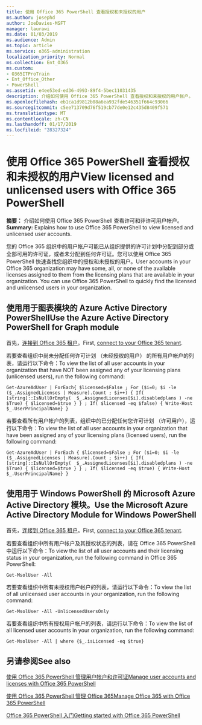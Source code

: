 ```yaml
---
title: 使用 Office 365 PowerShell 查看授权和未授权的用户
ms.author: josephd
author: JoeDavies-MSFT
manager: laurawi
ms.date: 01/03/2019
ms.audience: Admin
ms.topic: article
ms.service: o365-administration
localization_priority: Normal
ms.collection: Ent_O365
ms.custom:
- O365ITProTrain
- Ent_Office_Other
- PowerShell
ms.assetid: e4ee53ed-ed36-4993-89f4-5bec11031435
description: 介绍如何使用 Office 365 PowerShell 查看授权和未授权的用户帐户。
ms.openlocfilehash: eb1ca1d9812b08a6ea932fde546351f664c93066
ms.sourcegitcommit: c5ee713709d76f519cb77de0e12c435d8409f571
ms.translationtype: MT
ms.contentlocale: zh-CN
ms.lasthandoff: 01/17/2019
ms.locfileid: "28327324"
---
```

# <a name="view-licensed-and-unlicensed-users-with-office-365-powershell"></a><span data-ttu-id="eaf2f-103">使用 Office 365 PowerShell 查看授权和未授权的用户</span><span class="sxs-lookup"><span data-stu-id="eaf2f-103">View licensed and unlicensed users with Office 365 PowerShell</span></span>

<span data-ttu-id="eaf2f-104">**摘要：** 介绍如何使用 Office 365 PowerShell 查看许可和非许可用户帐户。</span><span class="sxs-lookup"><span data-stu-id="eaf2f-104">**Summary:** Explains how to use Office 365 PowerShell to view licensed and unlicensed user accounts.</span></span>
  
<span data-ttu-id="eaf2f-p101">您的 Office 365 组织中的用户帐户可能已从组织提供的许可计划中分配到部分或全部可用的许可证，或者未分配到任何许可证。您可以使用 Office 365 PowerShell 快速查找您组织中的授权和未授权的用户。</span><span class="sxs-lookup"><span data-stu-id="eaf2f-p101">User accounts in your Office 365 organization may have some, all, or none of the available licenses assigned to them from the licensing plans that are available in your organization. You can use Office 365 PowerShell to quickly find the licensed and unlicensed users in your organization.</span></span>


## <a name="use-the-azure-active-directory-powershell-for-graph-module"></a><span data-ttu-id="eaf2f-107">使用用于图表模块的 Azure Active Directory PowerShell</span><span class="sxs-lookup"><span data-stu-id="eaf2f-107">Use the Azure Active Directory PowerShell for Graph module</span></span>

<span data-ttu-id="eaf2f-108">首先，[连接到 Office 365 租户](connect-to-office-365-powershell.md#connect-with-the-azure-active-directory-powershell-for-graph-module)。</span><span class="sxs-lookup"><span data-stu-id="eaf2f-108">First, [connect to your Office 365 tenant](connect-to-office-365-powershell.md#connect-with-the-azure-active-directory-powershell-for-graph-module).</span></span>
 
<span data-ttu-id="eaf2f-109">若要查看组织中尚未分配任何许可计划 （未经授权的用户） 的所有用户帐户的列表，请运行以下命令：</span><span class="sxs-lookup"><span data-stu-id="eaf2f-109">To view the list of all user accounts in your organization that have NOT been assigned any of your licensing plans (unlicensed users), run the following command:</span></span>
  
```
Get-AzureAdUser | ForEach{ $licensed=$False ; For ($i=0; $i -le ($_.AssignedLicenses | Measure).Count ; $i++) { If( [string]::IsNullOrEmpty(  $_.AssignedLicenses[$i].disabledplans ) -ne $True) { $licensed=$true } } ; If( $licensed -eq $false) { Write-Host $_.UserPrincipalName} }
```

<span data-ttu-id="eaf2f-110">若要查看所有用户帐户的列表，组织中的已分配任何您许可计划 （许可用户），运行以下命令：</span><span class="sxs-lookup"><span data-stu-id="eaf2f-110">To view the list of all user accounts in your organization that have been assigned any of your licensing plans (licensed users), run the following command:</span></span>
  
```
Get-AzureAdUser | ForEach { $licensed=$False ; For ($i=0; $i -le ($_.AssignedLicenses | Measure).Count ; $i++) { If( [string]::IsNullOrEmpty(  $_.AssignedLicenses[$i].disabledplans ) -ne $True) { $licensed=$true } } ; If( $licensed -eq $true) { Write-Host $_.UserPrincipalName} }
```

## <a name="use-the-microsoft-azure-active-directory-module-for-windows-powershell"></a><span data-ttu-id="eaf2f-111">使用用于 Windows PowerShell 的 Microsoft Azure Active Directory 模块。</span><span class="sxs-lookup"><span data-stu-id="eaf2f-111">Use the Microsoft Azure Active Directory Module for Windows PowerShell</span></span>

<span data-ttu-id="eaf2f-112">首先，[连接到 Office 365 租户](connect-to-office-365-powershell.md#connect-with-the-microsoft-azure-active-directory-module-for-windows-powershell)。</span><span class="sxs-lookup"><span data-stu-id="eaf2f-112">First, [connect to your Office 365 tenant](connect-to-office-365-powershell.md#connect-with-the-microsoft-azure-active-directory-module-for-windows-powershell).</span></span>

<span data-ttu-id="eaf2f-113">若要查看组织中所有用户帐户及其授权状态的列表，请在 Office 365 PowerShell 中运行以下命令：</span><span class="sxs-lookup"><span data-stu-id="eaf2f-113">To view the list of all user accounts and their licensing status in your organization, run the following command in Office 365 PowerShell:</span></span>
  
```
Get-MsolUser -All
```

<span data-ttu-id="eaf2f-114">若要查看组织中所有未授权用户帐户的列表，请运行以下命令：</span><span class="sxs-lookup"><span data-stu-id="eaf2f-114">To view the list of all unlicensed user accounts in your organization, run the following command:</span></span>
  
```
Get-MsolUser -All -UnlicensedUsersOnly
```

<span data-ttu-id="eaf2f-115">若要查看组织中所有授权用户帐户的列表，请运行以下命令：</span><span class="sxs-lookup"><span data-stu-id="eaf2f-115">To view the list of all licensed user accounts in your organization, run the following command:</span></span>
  
```
Get-MsolUser -All | where {$_.isLicensed -eq $true}
```

## <a name="see-also"></a><span data-ttu-id="eaf2f-116">另请参阅</span><span class="sxs-lookup"><span data-stu-id="eaf2f-116">See also</span></span>

[<span data-ttu-id="eaf2f-117">使用 Office 365 PowerShell 管理用户帐户和许可证</span><span class="sxs-lookup"><span data-stu-id="eaf2f-117">Manage user accounts and licenses with Office 365 PowerShell</span></span>](manage-user-accounts-and-licenses-with-office-365-powershell.md)
  
[<span data-ttu-id="eaf2f-118">使用 Office 365 PowerShell 管理 Office 365</span><span class="sxs-lookup"><span data-stu-id="eaf2f-118">Manage Office 365 with Office 365 PowerShell</span></span>](manage-office-365-with-office-365-powershell.md)
  
[<span data-ttu-id="eaf2f-119">Office 365 PowerShell 入门</span><span class="sxs-lookup"><span data-stu-id="eaf2f-119">Getting started with Office 365 PowerShell</span></span>](getting-started-with-office-365-powershell.md)
